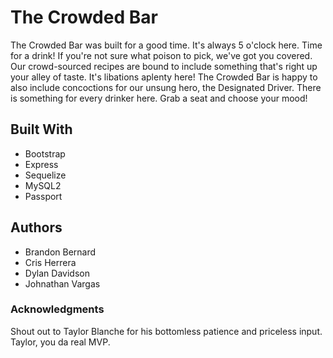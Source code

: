 # The Crowded Bar

The Crowded Bar was built for a good time. It's always 5 o'clock here. Time for a drink! 
If you're not sure what poison to pick, we've got you covered. Our crowd-sourced recipes are bound to include something that's right up your alley of taste. It's libations aplenty here!
The Crowded Bar is happy to also include concoctions for our unsung hero, the Designated Driver. There is something for every drinker here. Grab a seat and choose your mood!


## Built With
- Bootstrap
- Express
- Sequelize
- MySQL2
- Passport

## Authors
- Brandon Bernard
- Cris Herrera
- Dylan Davidson
- Johnathan Vargas

### Acknowledgments
Shout out to Taylor Blanche for his bottomless patience and priceless input. Taylor, you da real MVP.
